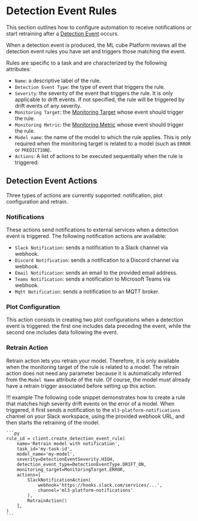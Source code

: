 # Detection Event Rules

This section outlines how to configure automation to receive notifications or start retraining after a [Detection Event] occurs.

When a detection event is produced, the ML cube Platform reviews all the detection event rules you have set 
and triggers those matching the event.

Rules are specific to a task and are characterized by the following attributes:

- `Name`: a descriptive label of the rule.
- `Detection Event Type`: the type of event that triggers the rule.
- `Severity`: the severity of the event that triggers the rule. It is only applicable to drift events. If not specified, the rule will be triggered by drift events of any severity.
- `Monitoring Target`: the [Monitoring Target](index.md#monitoring-targets) whose event should trigger the rule. 
- `Monitoring Metric`: the [Monitoring Metric](index.md#monitoring-metrics) whose event should trigger the rule.
- `Model name`: the name of the model to which the rule applies. This is only required when the monitoring target is related to a model
  (such as `ERROR` or `PREDICTION`).
- `Actions`: A list of actions to be executed sequentially when the rule is triggered.

## Detection Event Actions
Three types of actions are currently supported: notification, plot configuration and retrain.

### Notifications

These actions send notifications to external services when a detection event is triggered. The following notification actions are available:

- `Slack Notification`: sends a notification to a Slack channel via webhook.
- `Discord Notification`: sends a notification to a Discord channel via webhook.
- `Email Notification`: sends an email to the provided email address.
- `Teams Notification`: sends a notification to Microsoft Teams via webhook.
- `Mqtt Notification`: sends a notification to an MQTT broker.

### Plot Configuration

This action consists in creating two plot configurations when a detection event is triggered: the first one includes
data preceding the event, while the second one includes data following the event.

### Retrain Action

Retrain action lets you retrain your model. Therefore, it is only available when the monitoring target of the rule is related to a model.
The retrain action does not need any parameter because it is automatically inferred from the `Model Name` attribute of the rule.
Of course, the model must already have a retrain trigger associated before setting up this action.

!!! example
    The following code snippet demonstrates how to create a rule that matches high severity drift events on the error of a model. 
    When triggered, it first sends a notification to the `ml3-platform-notifications` channel on your Slack workspace, using the 
    provided webhook URL, and then starts the retraining of the model.

    ```py
    rule_id = client.create_detection_event_rule(
        name='Retrain model with notification',
        task_id='my-task-id',
        model_name='my-model',
        severity=DetectionEventSeverity.HIGH,
        detection_event_type=DetectionEventType.DRIFT_ON,
        monitoring_target=MonitoringTarget.ERROR,
        actions=[
            SlackNotificationAction(
                webhook='https://hooks.slack.com/services/...',
                channel='ml3-platform-notifications'
            ),
            RetrainAction()
        ],
    )
    ```

[Detection Event]: detection_event.md
